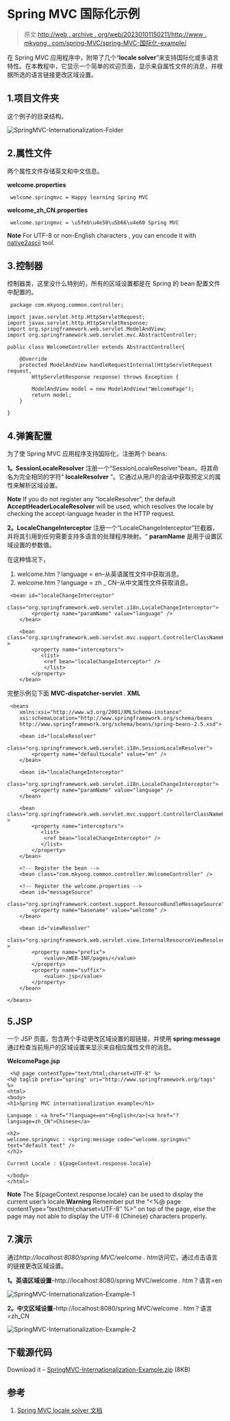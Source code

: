 # Spring MVC 国际化示例

> 原文:[http://web . archive . org/web/20230101150211/http://www . mkyong . com/spring-MVC/spring-MVC-国际化-example/](http://web.archive.org/web/20230101150211/http://www.mkyong.com/spring-mvc/spring-mvc-internationalization-example/)

在 Spring MVC 应用程序中，附带了几个“**locale solver**”来支持国际化或多语言特性。在本教程中，它显示一个简单的欢迎页面，显示来自属性文件的消息，并根据所选的语言链接更改区域设置。

## 1.项目文件夹

这个例子的目录结构。

![SpringMVC-Internationalization-Folder](../Images/0847a298883d9dec4a40742fa6a0ba1e.png "SpringMVC-Internationalization-Folder")

## 2.属性文件

两个属性文件存储英文和中文信息。

**welcome.properties**

```
 welcome.springmvc = Happy learning Spring MVC 
```

**welcome_zh_CN.properties**

```
 welcome.springmvc = \u5feb\u4e50\u5b66\u4e60 Spring MVC 
```

**Note**
For UTF-8 or non-English characters , you can encode it with [native2ascii](http://web.archive.org/web/20221121171937/http://www.mkyong.com/java/java-convert-chinese-character-to-unicode-with-native2ascii/) tool.

## 3.控制器

控制器类，这里没什么特别的，所有的区域设置都是在 Spring 的 bean 配置文件中配置的。

```
 package com.mkyong.common.controller;

import javax.servlet.http.HttpServletRequest;
import javax.servlet.http.HttpServletResponse;
import org.springframework.web.servlet.ModelAndView;
import org.springframework.web.servlet.mvc.AbstractController;

public class WelcomeController extends AbstractController{

	@Override
	protected ModelAndView handleRequestInternal(HttpServletRequest request,
		HttpServletResponse response) throws Exception {

		ModelAndView model = new ModelAndView("WelcomePage");
		return model;
	}

} 
```

## 4.弹簧配置

为了使 Spring MVC 应用程序支持国际化，注册两个 beans:

**1。SessionLocaleResolver**
注册一个“SessionLocaleResolver”bean，将其命名为完全相同的字符“ **localeResolver** ”。它通过从用户的会话中获取预定义的属性来解析区域设置。

**Note**
If you do not register any “localeResolver”, the default **AcceptHeaderLocaleResolver** will be used, which resolves the locale by checking the accept-language header in the HTTP request.

**2。LocaleChangeInterceptor**
注册一个“LocaleChangeInterceptor”拦截器，并将其引用到任何需要支持多语言的处理程序映射。“ **paramName** 是用于设置区域设置的参数值。

在这种情况下，

1.  welcome.htm？language = en–从英语属性文件中获取消息。
2.  welcome.htm？language = zh _ CN–从中文属性文件获取消息。

```
 <bean id="localeChangeInterceptor"
		class="org.springframework.web.servlet.i18n.LocaleChangeInterceptor">
		<property name="paramName" value="language" />
	</bean>

	<bean class="org.springframework.web.servlet.mvc.support.ControllerClassNameHandlerMapping" >
		<property name="interceptors">
		   <list>
			<ref bean="localeChangeInterceptor" />
		    </list>
		</property>
	</bean> 
```

完整示例见下面
**MVC-dispatcher-servlet . XML**

```
 <beans 
	xmlns:xsi="http://www.w3.org/2001/XMLSchema-instance"
	xsi:schemaLocation="http://www.springframework.org/schema/beans 
	http://www.springframework.org/schema/beans/spring-beans-2.5.xsd">

	<bean id="localeResolver"
		class="org.springframework.web.servlet.i18n.SessionLocaleResolver">
		<property name="defaultLocale" value="en" />
	</bean>

	<bean id="localeChangeInterceptor"
		class="org.springframework.web.servlet.i18n.LocaleChangeInterceptor">
		<property name="paramName" value="language" />
	</bean>

	<bean class="org.springframework.web.servlet.mvc.support.ControllerClassNameHandlerMapping" >
		<property name="interceptors">
		   <list>
			<ref bean="localeChangeInterceptor" />
		   </list>
		</property>
	</bean>

	<!-- Register the bean -->
	<bean class="com.mkyong.common.controller.WelcomeController" />

	<!-- Register the welcome.properties -->
	<bean id="messageSource"
		class="org.springframework.context.support.ResourceBundleMessageSource">
		<property name="basename" value="welcome" />
	</bean>

	<bean id="viewResolver"
    	class="org.springframework.web.servlet.view.InternalResourceViewResolver" >
        <property name="prefix">
            <value>/WEB-INF/pages/</value>
        </property>
        <property name="suffix">
            <value>.jsp</value>
        </property>
    </bean>

</beans> 
```

## 5.JSP

一个 JSP 页面，包含两个手动更改区域设置的超链接，并使用 **spring:message** 通过检查当前用户的区域设置来显示来自相应属性文件的消息。

**WelcomePage.jsp**

```
 <%@ page contentType="text/html;charset=UTF-8" %>
<%@ taglib prefix="spring" uri="http://www.springframework.org/tags" %>
<html>
<body>
<h1>Spring MVC internationalization example</h1>

Language : <a href="?language=en">English</a>|<a href="?language=zh_CN">Chinese</a>

<h2>
welcome.springmvc : <spring:message code="welcome.springmvc" text="default text" />
</h2>

Current Locale : ${pageContext.response.locale}

</body>
</html> 
```

**Note**
The ${pageContext.response.locale} can be used to display the current user’s locale.**Warning**
Remember put the “<%@ page contentType=”text/html;charset=UTF-8″ %>” on top of the page, else the page may not able to display the UTF-8 (Chinese) characters properly.

## 7.演示

通过*http://localhost:8080/spring MVC/welcome . htm*访问它，通过点击语言的链接更改区域设置。

**1。英语区域设置**–http://localhost:8080/spring MVC/welcome . htm？语言=en

![SpringMVC-Internationalization-Example-1](../Images/ced7d6325c947a5aae66778cbaf1e202.png "SpringMVC-Internationalization-Example-1")

**2。中文区域设置**–http://localhost:8080/spring MVC/welcome . htm？语言=zh_CN

![SpringMVC-Internationalization-Example-2](../Images/9f01f4a5538a816332273453b9e6d00e.png "SpringMVC-Internationalization-Example-2")

## 下载源代码

Download it – [SpringMVC-Internationalization-Example.zip](http://web.archive.org/web/20221121171937/http://www.mkyong.com/wp-content/uploads/2010/08/SpringMVC-Internationalization-Example.zip) (8KB)

## 参考

1.  [Spring MVC locale solver 文档](http://web.archive.org/web/20221121171937/http://static.springsource.org/spring/docs/2.5.6/reference/mvc.html#mvc-localeresolver)

<input type="hidden" id="mkyong-current-postId" value="6523">